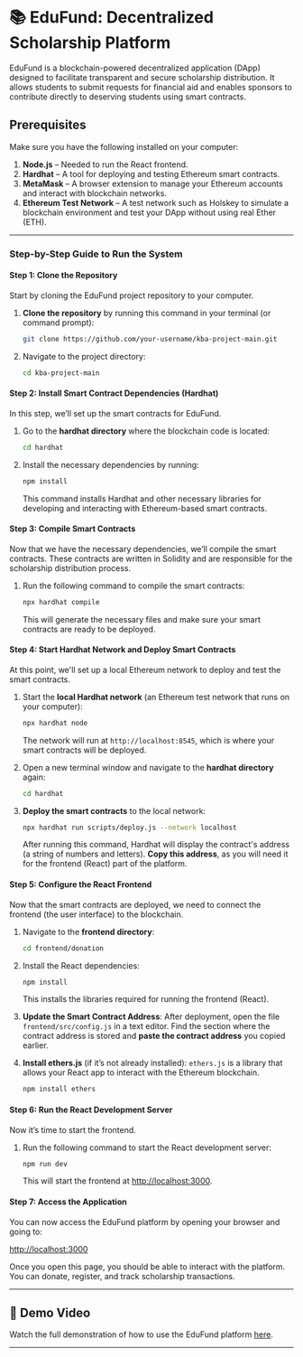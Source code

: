 

# 📚 EduFund: Decentralized Scholarship Platform

EduFund is a blockchain-powered decentralized application (DApp) designed to facilitate transparent and secure scholarship distribution. It allows students to submit requests for financial aid and enables sponsors to contribute directly to deserving students using smart contracts. 


## Prerequisites

Make sure you have the following installed on your computer:

1. **Node.js** – Needed to run the React frontend.
2. **Hardhat** – A tool for deploying and testing Ethereum smart contracts.
3. **MetaMask**  – A browser extension to manage your Ethereum accounts and interact with blockchain networks.
4. **Ethereum Test Network** –  A test network such as Holskey to simulate a blockchain environment and test your DApp without using real Ether (ETH).
---

### Step-by-Step Guide to Run the System

#### Step 1: Clone the Repository
Start by cloning the EduFund project repository to your computer.

1. **Clone the repository** by running this command in your terminal (or command prompt):
   ```bash
   git clone https://github.com/your-username/kba-project-main.git
   ```
2. Navigate to the project directory:
   ```bash
   cd kba-project-main
   ```

#### Step 2: Install Smart Contract Dependencies (Hardhat)
In this step, we’ll set up the smart contracts for EduFund.

1. Go to the **hardhat directory** where the blockchain code is located:
   ```bash
   cd hardhat
   ```

2. Install the necessary dependencies by running:
   ```bash
   npm install
   ```
   This command installs Hardhat and other necessary libraries for developing and interacting with Ethereum-based smart contracts.

#### Step 3: Compile Smart Contracts
Now that we have the necessary dependencies, we’ll compile the smart contracts. These contracts are written in Solidity and are responsible for the scholarship distribution process.

1. Run the following command to compile the smart contracts:
   ```bash
   npx hardhat compile
   ```
   This will generate the necessary files and make sure your smart contracts are ready to be deployed.

#### Step 4: Start Hardhat Network and Deploy Smart Contracts
At this point, we'll set up a local Ethereum network to deploy and test the smart contracts. 

1. Start the **local Hardhat network** (an Ethereum test network that runs on your computer):
   ```bash
   npx hardhat node
   ```
   The network will run at `http://localhost:8545`, which is where your smart contracts will be deployed.

2. Open a new terminal window and navigate to the **hardhat directory** again:
   ```bash
   cd hardhat
   ```

3. **Deploy the smart contracts** to the local network:
   ```bash
   npx hardhat run scripts/deploy.js --network localhost
   ```
   After running this command, Hardhat will display the contract's address (a string of numbers and letters). **Copy this address**, as you will need it for the frontend (React) part of the platform.

#### Step 5: Configure the React Frontend
Now that the smart contracts are deployed, we need to connect the frontend (the user interface) to the blockchain.

1. Navigate to the **frontend directory**:
   ```bash
   cd frontend/donation
   ```

2. Install the React dependencies:
   ```bash
   npm install
   ```
   This installs the libraries required for running the frontend (React).

3. **Update the Smart Contract Address**:
   After deployment, open the file `frontend/src/config.js` in a text editor. Find the section where the contract address is stored and **paste the contract address** you copied earlier.

4. **Install ethers.js** (if it’s not already installed):
   `ethers.js` is a library that allows your React app to interact with the Ethereum blockchain.
   ```bash
   npm install ethers
   ```

#### Step 6: Run the React Development Server
Now it’s time to start the frontend.

1. Run the following command to start the React development server:
   ```bash
   npm run dev
   ```
   This will start the frontend at [http://localhost:3000](http://localhost:3000).

#### Step 7: Access the Application
You can now access the EduFund platform by opening your browser and going to:

[http://localhost:3000](http://localhost:3000)

Once you open this page, you should be able to interact with the platform. You can donate, register, and track scholarship transactions.

---

## 🎥 Demo Video
Watch the full demonstration of how to use the EduFund platform [here](https://youtu.be/1Hq5Li3Nfjs?si=vE1P5NCoiILs7tHa).

---
 
